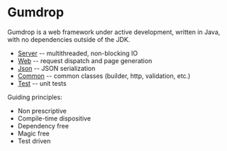 # Gumdrop

Gumdrop is a web framework under active development, written in Java, with no dependencies outside of the JDK.

* [Server](gumdrop.server) -- multithreaded, non-blocking IO
* [Web](gumdrop.web) -- request dispatch and page generation
* [Json](gumdrop.json) -- JSON serialization
* [Common](gumdrop.common) -- common classes (builder, http, validation, etc.)
* [Test](gumdrop.test) -- unit tests

Guiding principles:

* Non prescriptive
* Compile-time dispositive
* Dependency free
* Magic free
* Test driven

